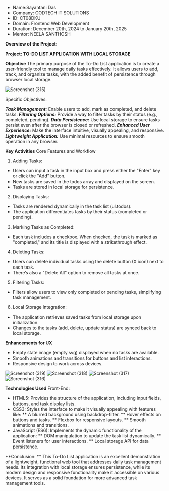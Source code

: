 * Name:Sayantani Das
* Company: CODTECH IT SOLUTIONS
* ID: CT08DKU
* Domain: Frontend Web Development
* Duration: December 20th, 2024 to January 20th, 2025
* Mentor: NEELA SANTHOSH


**Overview of the Project:**

**Project: TO-DO LIST APPLICATION WITH LOCAL STORAGE**

**Objective**
The primary purpose of the To-Do List application is to create a user-friendly tool to manage daily tasks effectively. It allows users to add, track, and organize tasks, with the added benefit of persistence through browser local storage.

![Screenshot (315)](https://github.com/user-attachments/assets/5d4598ea-924a-4af3-8f68-bb896f36ba74)

Specific Objectives: 

***Task Management:*** Enable users to add, mark as completed, and delete tasks.
***Filtering Options:*** Provide a way to filter tasks by their status (e.g., completed, pending).
***Data Persistence:*** Use local storage to ensure tasks persist even after the browser is closed or refreshed.
***Enhanced User Experience:*** Make the interface intuitive, visually appealing, and responsive.
***Lightweight Application:*** Use minimal resources to ensure smooth operation in any browser.

**Key Activities**
Core Features and Workflow

1) Adding Tasks:
* Users can input a task in the input box and press either the "Enter" key or click the "Add" button.
* New tasks are saved in the todos array and displayed on the screen.
* Tasks are stored in local storage for persistence.

2) Displaying Tasks:
* Tasks are rendered dynamically in the task list (ul.todos).
* The application differentiates tasks by their status (completed or pending).

3) Marking Tasks as Completed:
* Each task includes a checkbox. When checked, the task is marked as "completed," and its title is   displayed with a strikethrough effect.

4) Deleting Tasks:
* Users can delete individual tasks using the delete button (X icon) next to each task.
* There’s also a "Delete All" option to remove all tasks at once.

5) Filtering Tasks:
* Filters allow users to view only completed or pending tasks, simplifying task management.

6) Local Storage Integration:
* The application retrieves saved tasks from local storage upon initialization.
* Changes to the tasks (add, delete, update status) are synced back to local storage.

**Enhancements for UX**
* Empty state image (empty.svg) displayed when no tasks are available.
* Smooth animations and transitions for buttons and list interactions.
* Responsive design to work across devices.

![Screenshot (319)](https://github.com/user-attachments/assets/63c4c4d5-3418-4ded-b6bc-1b54e341010c)
![Screenshot (318)](https://github.com/user-attachments/assets/b3ffc270-cd2b-4573-b217-daa9ef05988d)
![Screenshot (317)](https://github.com/user-attachments/assets/71f457b2-4e31-41aa-b214-742c86e848bc)
![Screenshot (316)](https://github.com/user-attachments/assets/b6d6f15b-53f0-4a06-b42f-270c879fa9af)


**Technologies Used**
Front-End:
* HTML5: Provides the structure of the application, including input fields, buttons, and task display lists.
* CSS3: Styles the interface to make it visually appealing with features like:
        ** A blurred background using backdrop-filter.
        ** Hover effects on buttons and tasks.
        ** Flexbox for responsive layouts.
        ** Smooth animations and transitions.
* JavaScript (ES6): Implements the dynamic functionality of the application:
        ** DOM manipulation to update the task list dynamically.
        ** Event listeners for user interactions.
        ** Local storage API for data persistence.

**Conclusion: **
This To-Do List application is an excellent demonstration of a lightweight, functional web tool that addresses daily task management needs. Its integration with local storage ensures persistence, while its modern design and responsive functionality make it accessible on various devices. It serves as a solid foundation for more advanced task management tools.
